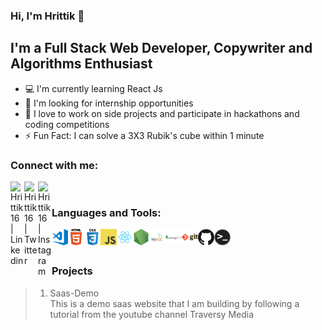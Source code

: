 ### Hi, I'm Hrittik :boy:

## I'm a Full Stack Web Developer, Copywriter and Algorithms Enthusiast
- :computer: I'm currently learning React Js
- :calling: I'm looking for internship opportunities
- :calendar: I love to work on side projects and participate in hackathons and coding competitions
- :zap: Fun Fact: I can solve a 3X3 Rubik's cube within 1 minute

### Connect with me:

[<img align="left" alt="Hrittik16 | Linkedin" width="22px" src="https://cdn.jsdelivr.net/npm/simple-icons@v3/icons/linkedin.svg" />](https://www.linkedin.com/in/Hrittik16)
[<img align="left" alt="Hrittik16 | Twitter" width="22px" src="https://cdn.jsdelivr.net/npm/simple-icons@v3/icons/twitter.svg" />](https://twitter.com/Hrittik166)
[<img align="left" alt="Hrittik16 | Instagram" width="22px" src="https://cdn.jsdelivr.net/npm/simple-icons@v3/icons/instagram.svg" />](https://www.instagram.com/hrittik166/)

<br>

### Languages and Tools:

[<img align="left" alt="Visual Studio Code" width="26px" src="https://raw.githubusercontent.com/github/explore/80688e429a7d4ef2fca1e82350fe8e3517d3494d/topics/visual-studio-code/visual-studio-code.png" />](https://github.com/Hrittik16/Hrittik16.github.io)
[<img align="left" alt="HTML5" width="26px" src="https://raw.githubusercontent.com/github/explore/80688e429a7d4ef2fca1e82350fe8e3517d3494d/topics/html/html.png" />](https://github.com/Hrittik16/Hrittik16.github.io)
[<img align="left" alt="CSS3" width="26px" src="https://raw.githubusercontent.com/github/explore/80688e429a7d4ef2fca1e82350fe8e3517d3494d/topics/css/css.png" />](https://github.com/Hrittik16/Hrittik16.github.io)
[<img align="left" alt="JavaScript" width="26px" src="https://raw.githubusercontent.com/github/explore/80688e429a7d4ef2fca1e82350fe8e3517d3494d/topics/javascript/javascript.png" />](https://github.com/Hrittik16/Hrittik16.github.io)
[<img align="left" alt="React" width="26px" src="https://raw.githubusercontent.com/github/explore/80688e429a7d4ef2fca1e82350fe8e3517d3494d/topics/react/react.png" />](https://github.com/Hrittik16/Hrittik16.github.io)
[<img align="left" alt="Node.js" width="26px" src="https://raw.githubusercontent.com/github/explore/80688e429a7d4ef2fca1e82350fe8e3517d3494d/topics/nodejs/nodejs.png" />](https://github.com/Hrittik16/Hrittik16.github.io)
[<img align="left" alt="MySQL" width="26px" src="https://raw.githubusercontent.com/github/explore/80688e429a7d4ef2fca1e82350fe8e3517d3494d/topics/mysql/mysql.png" />](https://github.com/Hrittik16/Hrittik16.github.io)
[<img align="left" alt="MongoDB" width="26px" src="https://raw.githubusercontent.com/github/explore/80688e429a7d4ef2fca1e82350fe8e3517d3494d/topics/mongodb/mongodb.png" />](https://github.com/Hrittik16/Hrittik16.github.io)
[<img align="left" alt="Git" width="26px" src="https://raw.githubusercontent.com/github/explore/80688e429a7d4ef2fca1e82350fe8e3517d3494d/topics/git/git.png" />](https://github.com/Hrittik16/Hrittik16.github.io)
[<img align="left" alt="GitHub" width="26px" src="https://raw.githubusercontent.com/github/explore/78df643247d429f6cc873026c0622819ad797942/topics/github/github.png" />](https://github.com/Hrittik16/Hrittik16.github.io)
[<img align="left" alt="Terminal" width="26px" src="https://raw.githubusercontent.com/github/explore/80688e429a7d4ef2fca1e82350fe8e3517d3494d/topics/terminal/terminal.png" />](https://github.com/Hrittik16/Hrittik16.github.io)

<br>
<br>

### Projects

> 1. Saas-Demo<br>
This is a demo saas website that I am building by following a tutorial from the youtube channel Traversy Media


